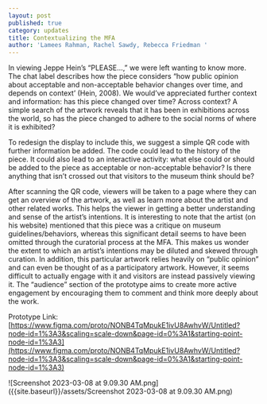 ```yaml
---
layout: post
published: true
category: updates
title: Contextualizing the MFA
author: 'Lamees Rahman, Rachel Sawdy, Rebecca Friedman '
---
```

In viewing Jeppe Hein’s “PLEASE…,” we were left wanting to know more. The chat label describes how the piece considers “how public opinion about acceptable and non-acceptable behavior changes over time, and depends on context’ (Hein, 2008). We would’ve appreciated further context and information: has this piece changed over time? Across context? A simple search of the artwork reveals that it has been in exhibitions across the world, so has the piece changed to adhere to the social norms of where it is exhibited?

To redesign the display to include this, we suggest a simple QR code with further information be added. The code could lead to the history of the piece. It could also lead to an interactive activity: what else could or should be added to the piece as acceptable or non-acceptable behavior? Is there anything that isn’t crossed out that visitors to the museum think should be?

After scanning the QR code, viewers will be taken to a page where they can get an overview of the artwork, as well as learn more about the artist and other related works. This helps the viewer in getting a better understanding and sense of the artist’s intentions. It is interesting to note that the artist (on his website) mentioned that this piece was a critique on museum guidelines/behaviors, whereas this significant detail seems to have been omitted through the curatorial process at the MFA. This makes us wonder the extent to which an artist’s intentions may be diluted and skewed through curation. In addition, this particular artwork relies heavily on “public opinion” and can even be thought of as a participatory artwork. However, it seems difficult to actually engage with it and visitors are instead passively viewing it. The “audience” section of the prototype aims to create more active engagement by encouraging them to comment and think more deeply about the work. 

Prototype Link:
[https://www.figma.com/proto/NONB4TqMpukE1ivU8AwhvW/Untitled?node-id=1%3A3&scaling=scale-down&page-id=0%3A1&starting-point-node-id=1%3A3](https://www.figma.com/proto/NONB4TqMpukE1ivU8AwhvW/Untitled?node-id=1%3A3&scaling=scale-down&page-id=0%3A1&starting-point-node-id=1%3A3)

![Screenshot 2023-03-08 at 9.09.30 AM.png]({{site.baseurl}}/assets/Screenshot 2023-03-08 at 9.09.30 AM.png)
